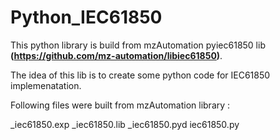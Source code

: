 # Python_IEC61850

This python library is build from mzAutomation pyiec61850 lib **(https://github.com/mz-automation/libiec61850)**.

The idea of this lib is to create some python code for IEC61850 implemenatation.


Following files were built from mzAutomation library :

_iec61850.exp
_iec61850.lib
_iec61850.pyd
iec61850.py
